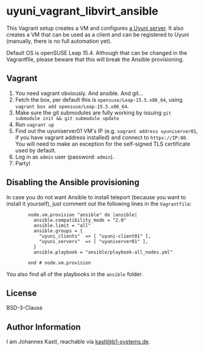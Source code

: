 # uyuni_vagrant_libvirt_ansible

This Vagrant setup creates a VM and configures [a Uyuni
server](https://www.uyuni-project.org). It also creates a VM that can be
used as a client and can be registered to Uyuni (manually, there is no full
automation yet).

Default OS is openSUSE Leap 15.4. Although that can be changed in the
Vagrantfile, please beware that this will break the Ansible provisioning.

## Vagrant

1. You need vagrant obviously. And ansible. And git...
1. Fetch the box, per default this is `opensuse/Leap-15.5.x86_64`, using
   `vagrant box add opensuse/Leap-15.5.x86_64`.
1. Make sure the git submodules are fully working by issuing `git submodule init
   && git submodule update`
1. Run `vagrant up`
1. Find out the uyuniserver01 VM's IP (e.g. `vagrant address uyuniserver01`, if
   you have vagrant address installed) and connect to `https://IP:80`. You will
   need to make an exception for the self-signed TLS certificate used by
   default.
1. Log in as `admin` user (password: `admin`).
1. Party!

## Disabling the Ansible provisioning

In case you do not want Ansible to install teleport (because you want to install
it yourself), just comment out the following lines in the `Vagrantfile`:

```hcl
        node.vm.provision "ansible" do |ansible|
          ansible.compatibility_mode = "2.0"
          ansible.limit = "all"
          ansible.groups = {
            "uyuni_clients"  => [ "uyuni-client01" ],
            "uyuni_servers"  => [ "uyuniserver01" ],
          }
          ansible.playbook = "ansible/playbook-all_nodes.yml"

        end # node.vm.provision
```

You also find all of the playbooks in the `ansible` folder.

## License

BSD-3-Clause

## Author Information

I am Johannes Kastl, reachable via kastl@b1-systems.de.

